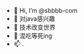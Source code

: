 - 👋 Hi, I’m @sbbbb-com
- 👀 对java感兴趣 
- 🌱  技术改变世界
- 💞️ 混吃等死ing
- 📫 .

<!---
sbbbb-com/sbbbb-com is a ✨ special ✨ repository because its `README.md` (this file) appears on your GitHub profile.
You can click the Preview link to take a look at your changes.
--->

